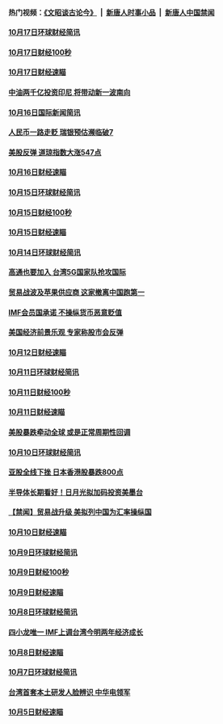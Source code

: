 #### 热门视频：[《文昭谈古论今》](https://github.com/gfw-breaker/wenzhao/blob/master/README.md?t=10181534) &nbsp;|&nbsp; [新唐人时事小品](https://github.com/gfw-breaker/ntdtv-comedy/blob/master/README.md?t=10181534) &nbsp;|&nbsp; [新唐人中国禁闻](https://github.com/gfw-breaker/ntdtv-news/blob/master/README.md?t=10181534)

#### [10月17日环球财经简讯](../pages/news208/a1395879.md?t=10181534) 

#### [10月17日财经100秒](../pages/news208/a1395862.md?t=10181534) 

#### [10月17日财经速瞄](../pages/news208/a1395794.md?t=10181534) 

#### [中油两千亿投资印尼 将带动新一波南向](../pages/news208/a1395728.md?t=10181534) 

#### [10月16日国际新闻简讯](../pages/news208/a1395726.md?t=10181534) 

#### [人民币一路走贬 瑞银预估濒临破7](../pages/news208/a1395619.md?t=10181534) 

#### [美股反弹 道琼指数大涨547点](../pages/news208/a1395665.md?t=10181534) 

#### [10月16日财经速瞄](../pages/news208/a1395646.md?t=10181534) 

#### [10月15日环球财经简讯](../pages/news208/a1395588.md?t=10181534) 

#### [10月15日财经100秒](../pages/news208/a1395569.md?t=10181534) 

#### [10月15日财经速瞄](../pages/news208/a1395499.md?t=10181534) 

#### [10月14日环球财经简讯](../pages/news208/a1395446.md?t=10181534) 

#### [高通也要加入 台湾5G国家队抢攻国际](../pages/news208/a1395415.md?t=10181534) 

#### [贸易战波及苹果供应商 这家撤离中国跑第一](../pages/news208/a1395254.md?t=10181534) 

#### [IMF会员国承诺  不操纵货币恶意贬值](../pages/news208/a1395274.md?t=10181534) 

#### [美国经济前景乐观 专家称股市会反弹](../pages/news208/a1395159.md?t=10181534) 

#### [10月12日财经速瞄](../pages/news208/a1395177.md?t=10181534) 

#### [10月11日环球财经简讯](../pages/news208/a1395122.md?t=10181534) 

#### [10月11日财经100秒](../pages/news208/a1395097.md?t=10181534) 

#### [10月11日财经速瞄](../pages/news208/a1395020.md?t=10181534) 

#### [美股暴跌牵动全球 或是正常周期性回调](../pages/news208/a1395005.md?t=10181534) 

#### [10月10日环球财经简讯](../pages/news208/a1394977.md?t=10181534) 

#### [亚股全线下挫 日本香港股暴跌800点](../pages/news208/a1394956.md?t=10181534) 

#### [半导体长期看好！日月光拟加码投资美墨台](../pages/news208/a1394954.md?t=10181534) 

#### [【禁闻】贸易战升级 美拟列中国为汇率操纵国](../pages/news208/a1394887.md?t=10181534) 

#### [10月10日财经速瞄](../pages/news208/a1394883.md?t=10181534) 

#### [10月9日环球财经简讯](../pages/news208/a1394831.md?t=10181534) 

#### [10月9日财经100秒](../pages/news208/a1394812.md?t=10181534) 

#### [10月9日财经速瞄](../pages/news208/a1394741.md?t=10181534) 

#### [10月8日环球财经简讯](../pages/news208/a1394682.md?t=10181534) 

#### [四小龙唯一 IMF上调台湾今明两年经济成长](../pages/news208/a1394649.md?t=10181534) 

#### [10月8日财经速瞄](../pages/news208/a1394582.md?t=10181534) 

#### [10月7日环球财经简讯](../pages/news208/a1394527.md?t=10181534) 

#### [台湾首套本土研发人脸辨识 中华电领军](../pages/news208/a1394509.md?t=10181534) 

#### [10月5日财经速瞄](../pages/news208/a1394260.md?t=10181534) 

